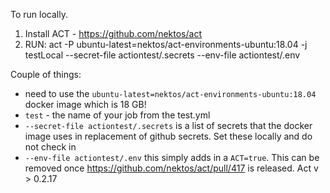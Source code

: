To run locally. 

1. Install ACT - https://github.com/nektos/act
2. RUN: act -P ubuntu-latest=nektos/act-environments-ubuntu:18.04 -j testLocal --secret-file actiontest/.secrets --env-file actiontest/.env

Couple of things:

- need to use the `ubuntu-latest=nektos/act-environments-ubuntu:18.04` docker image which is 18 GB!
- `test` - the name of your job from the test.yml
- `--secret-file actiontest/.secrets` is a list of secrets that the docker image uses in replacement of github secrets. Set these locally and do not check in
- `--env-file actiontest/.env` this simply adds in a `ACT=true`. This can be removed once https://github.com/nektos/act/pull/417 is released. Act v > 0.2.17